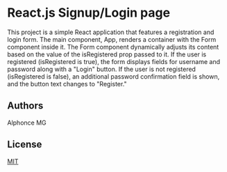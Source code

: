 
# React.js Signup/Login page 

This project is a simple React application that features a registration and login form. The main component, App, renders a container with the Form component inside it. The Form component dynamically adjusts its content based on the value of the isRegistered prop passed to it. If the user is registered (isRegistered is true), the form displays fields for username and password along with a "Login" button. If the user is not registered (isRegistered is false), an additional password confirmation field is shown, and the button text changes to "Register."


## Authors
 
Alphonce MG


## License

[MIT](https://choosealicense.com/licenses/mit/)

